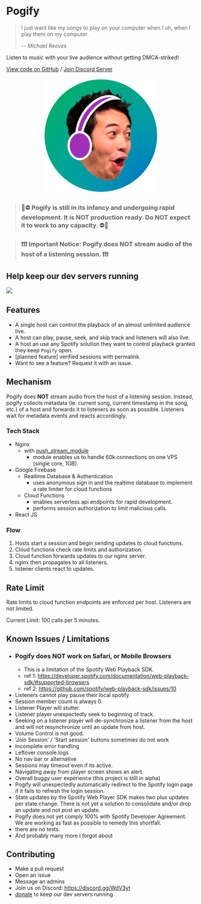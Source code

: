 # Pogify

> I just want like my songs to play on your computer when I uh, when I play them on my computer.
>
> -- <cite>Michael Reeves</cite>

Listen to music with your live audience without getting DMCA-striked!

[View code on GitHub](https://github.com/pogify/pogify.github.io)
/
[Join Discord Server](https://discord.gg/bEfdQp)

<!-- ![logo](./img/logo.png ) -->
<img src="img/logo.png" width=300 style="margin:5px 50%; transform: translateX(-50%);">

> ### 🚧⛔ Pogify is still in its infancy and undergoing rapid development. It is **NOT** production ready. Do **NOT** expect it to work to any capacity. ⛔🚧

> ### ❗❗❗ Important Notice: Pogify does **NOT** stream audio of the host of a listening session. ❗❗❗

## Help keep our dev servers running

[![](https://www.paypalobjects.com/en_US/i/btn/btn_donate_LG.gif)](https://www.paypal.com/cgi-bin/webscr?cmd=_donations&business=PMHPX79UJJVTA&item_name=Pogify&currency_code=USD&source=url)

## Features

- A single host can control the playback of an almost unlimited audience live.
- A host can play, pause, seek, and skip track and listeners will also live.
- A host an use any Spotify solution they want to control playback granted they keep `Pogify` open.
- [planned feature] verified sessions with permalink.
- Want to see a feature? Request it with an issue.

## Mechanism

Pogify does **NOT** stream audio from the host of a listening session. Instead, pogify collects metadata (ie. current song, current timestamp in the song, etc.) of a host and forwards it to listeners as soon as possible. Listeners wait for metadata events and reacts accordingly.

### Tech Stack

- Nginx
  - with [push_stream_module](https://github.com/wandenberg/nginx-push-stream-module)
    - module enables us to handle 60k connections on one VPS (single core, 1GB).
- Google Firebase
  - Realtime Database & Authentication
    - uses anonymous sign in and the realtime database to implement a rate limiter for cloud functions
  - Cloud Functions
    - enables serverless api endpoints for rapid development.
    - performs session authorization to limit malicious calls.
- React JS

### Flow

1. Hosts start a session and begin sending updates to cloud functions.
2. Cloud functions check rate limits and authorization.
3. Cloud function forwards updates to our nginx server.
4. nginx then propagates to all listeners.
5. listener clients react to updates.

## Rate Limit

Rate limits to cloud function endpoints are enforced per host. Listeners are not limited.

Current Limit: 100 calls per 5 minutes.

## Known Issues / Limitations

- ### Pogify does **NOT** work on Safari, or Mobile Browsers
  - This is a limitation of the Spotify Web Playback SDK.
  - ref 1: https://developer.spotify.com/documentation/web-playback-sdk/#supported-browsers
  - ref 2: https://github.com/spotify/web-playback-sdk/issues/10
- Listeners cannot play pause their local spotify
- Session member count is always 0.
- Listener Player will stutter.
- Listener player unexpectedly seek to beginning of track.
- Seeking on a listener player will de-synchronize a listener from the host and will not resynchronize until an update from host.
- Volume Control is not good.
- 'Join Session' / 'Start session' buttons sometimes do not work
- Incomplete error handling
- Leftover console.logs
- No nav bar or alternative
- Sessions may timeout even if its active.
- Navigating away from player screen shows an alert.
- Overall buggy user experience (this project is still in alpha)
- Pogify will unexpectedly automatically redirect to the Spotify login page if it fails to refresh the login session.
- State updates by the Spotify Web Player SDK makes two plus updates per state change. There is not yet a solution to consolidate and/or drop an update and not post an update.
- Pogify does not yet comply 100% with Spotify Developer Agreement. We are working as fast as possible to remedy this shortfall.
- there are no tests.
- And probably many more I forgot about

## Contributing

- Make a pull request
- Open an issue
- Message an admins
- Join us on Discord: https://discord.gg/WdV3yt
- [donate](https://www.paypal.com/cgi-bin/webscr?cmd=_donations&business=PMHPX79UJJVTA&item_name=Pogify&currency_code=USD&source=url) to keep our dev servers running
